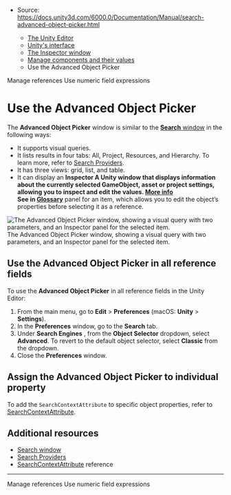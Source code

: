 * Source: https://docs.unity3d.com/6000.0/Documentation/Manual/search-advanced-object-picker.html

  * [The Unity Editor](https://docs.unity3d.com/6000.0/Documentation/Manual/unity-editor.html)
  * [Unity's interface](https://docs.unity3d.com/6000.0/Documentation/Manual/UsingTheEditor.html)
  * [The Inspector window](https://docs.unity3d.com/6000.0/Documentation/Manual/UsingTheInspector.html)
  * [Manage components and their values](https://docs.unity3d.com/6000.0/Documentation/Manual/InspectorManageComponents.html)
  * Use the Advanced Object Picker


[](https://docs.unity3d.com/6000.0/Documentation/Manual/InspectorReferences.html)
Manage references
[](https://docs.unity3d.com/6000.0/Documentation/Manual/InspectorNumericFields.html)
Use numeric field expressions
# Use the Advanced Object Picker
The **Advanced Object Picker** window is similar to the [**Search** window](https://docs.unity3d.com/6000.0/Documentation/Manual/search-overview.html) in the following ways:
  * It supports visual queries.
  * It lists results in four tabs: All, Project, Resources, and Hierarchy. To learn more, refer to [Search Providers](https://docs.unity3d.com/6000.0/Documentation/Manual/search-providers.html).
  * It has three views: grid, list, and table.
  * It can display an ****Inspector** A Unity window that displays information about the currently selected GameObject, asset or project settings, allowing you to inspect and edit the values. [More info](https://docs.unity3d.com/6000.0/Documentation/Manual/UsingTheInspector.html)  
See in [Glossary](https://docs.unity3d.com/6000.0/Documentation/Manual/Glossary.html#Inspector)** panel for an item, which allows you to edit the object’s properties before selecting it as a reference.

![The Advanced Object Picker window, showing a visual query with two parameters, and an Inspector panel for the selected item.](https://docs.unity3d.com/6000.0/Documentation/uploads/Main/search-advanced-object-picker.png) The Advanced Object Picker window, showing a visual query with two parameters, and an Inspector panel for the selected item.
## Use the Advanced Object Picker in all reference fields
To use the **Advanced Object Picker** in all reference fields in the Unity Editor:
  1. From the main menu, go to **Edit** > **Preferences** (macOS: **Unity** > **Settings**).
  2. In the **Preferences** window, go to the **Search** tab.
  3. Under **Search Engines** , from the **Object Selector** dropdown, select **Advanced**.
To revert to the default object selector, select **Classic** from the dropdown.
  4. Close the **Preferences** window.


## Assign the Advanced Object Picker to individual property
To add the `SearchContextAttribute` to specific object properties, refer to [SearchContextAttribute](ScriptReference:Search.SearchContextAttribute).
## Additional resources
  * [Search window](https://docs.unity3d.com/6000.0/Documentation/Manual/search-overview.html)
  * [Search Providers](https://docs.unity3d.com/6000.0/Documentation/Manual/search-providers.html)
  * [SearchContextAttribute](ScriptReference:Search.SearchContextAttribute) reference


* * *
[](https://docs.unity3d.com/6000.0/Documentation/Manual/InspectorReferences.html)
Manage references
[](https://docs.unity3d.com/6000.0/Documentation/Manual/InspectorNumericFields.html)
Use numeric field expressions

